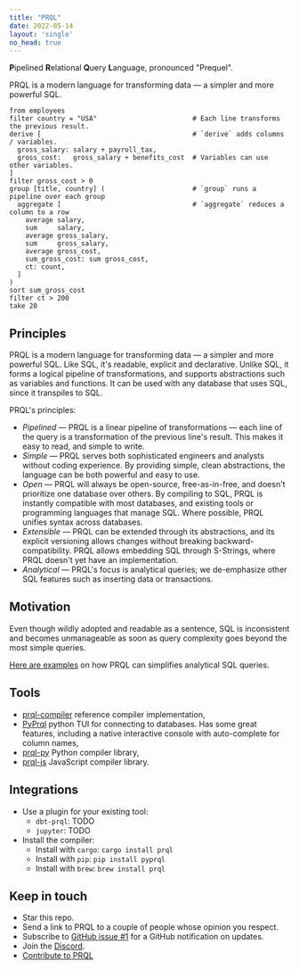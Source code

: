 ```yaml
---
title: "PRQL"
date: 2022-05-14
layout: 'single'
no_head: true
---
```


**P**ipelined **R**elational **Q**uery **L**anguage, pronounced "Prequel".

PRQL is a modern language for transforming data — a simpler and more powerful
SQL.

```prql
from employees
filter country = "USA"                        # Each line transforms the previous result.
derive [                                      # `derive` adds columns / variables.
  gross_salary: salary + payroll_tax,
  gross_cost:   gross_salary + benefits_cost  # Variables can use other variables.
]
filter gross_cost > 0
group [title, country] (                      # `group` runs a pipeline over each group
  aggregate [                                 # `aggregate` reduces a column to a row
    average salary,
    sum     salary,
    average gross_salary,
    sum     gross_salary,
    average gross_cost,
    sum_gross_cost: sum gross_cost,
    ct: count,
  ]
)
sort sum_gross_cost
filter ct > 200
take 20
```

## Principles

PRQL is a modern language for transforming data — a simpler and more powerful
SQL. Like SQL, it's readable, explicit and declarative. Unlike SQL, it forms a
logical pipeline of transformations, and supports abstractions such as variables
and functions. It can be used with any database that uses SQL, since it
transpiles to SQL.

PRQL's principles:

- *Pipelined* — PRQL is a linear pipeline of transformations — each line of the
  query is a transformation of the previous line's result. This makes it easy to
  read, and simple to write.
- *Simple* — PRQL serves both sophisticated engineers and analysts without
  coding experience. By providing simple, clean abstractions, the
  language can be both powerful and easy to use.
- *Open* — PRQL will always be open-source, free-as-in-free, and doesn't
  prioritize one database over others. By compiling to SQL, PRQL is instantly
  compatible with most databases, and existing tools or programming languages
  that manage SQL. Where possible, PRQL unifies syntax across databases.
- *Extensible* — PRQL can be extended through its abstractions, and its explicit
  versioning allows changes without breaking backward-compatibility. PRQL allows
  embedding SQL through S-Strings, where PRQL doesn't yet have an
  implementation.
- *Analytical* — PRQL's focus is analytical queries; we de-emphasize other SQL
  features such as inserting data or transactions.

## Motivation

Even though wildly adopted and readable as a sentence, SQL is inconsistent and becomes
unmanageable as soon as query complexity goes beyond the most simple queries.

<!-- expand this?  -->

<!-- markdown-link-check-disable-next-line -->
[Here are examples](./motivation/) on how PRQL can simplifies analytical SQL queries.

<!-- something about unifying pandas/dplyr/data.table? -->
## Tools

- [prql-compiler](https://github.com/prql/prql) reference compiler implementation,
- [PyPrql](https://github.com/prql/PyPrql) python TUI for connecting to databases.
  Has some great features, including a native interactive console with auto-complete
  for column names,
- [prql-py](https://pypi.org/project/pyprql/) Python compiler library,
- [prql-js](https://www.npmjs.com/package/prql-js) JavaScript compiler library.

## Integrations

- Use a plugin for your existing tool:
  - `dbt-prql`: TODO
  - `jupyter`: TODO
- Install the compiler:
  - Install with `cargo`: `cargo install prql`
  - Install with `pip`: `pip install pyprql`
    <!-- Brew not yet working, tbc -->
  - Install with `brew`: `brew install prql`

## Keep in touch

- Star this repo.
- Send a link to PRQL to a couple of people whose opinion you respect.
- Subscribe to [GitHub issue #1](https://github.com/prql/prql/issues/1) for
  a GitHub notification on updates.
- Join the [Discord](https://discord.gg/eQcfaCmsNc).
  <!-- TODO: Replace with a link to a CONTRIBUTING.md  -->
- [Contribute to PRQL](https://github.com/prql/prql)
  <!-- Do we start a Twitter?? Maybe better to have nothing than one that's hardly used? Would be great to have a way for people to say "Yes I'd like to know more about this", without having to commit to joining the discord. Very open to other options; we could even do something like a Substack with updates for each release? -->
